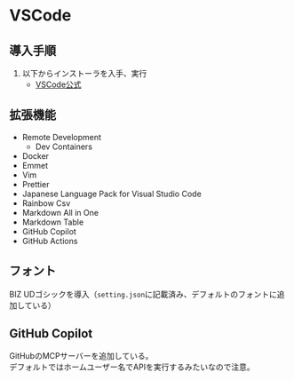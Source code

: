 # VSCode
## 導入手順
1. 以下からインストーラを入手、実行
    - [VSCode公式](https://code.visualstudio.com/download)

## 拡張機能
* Remote Development
    * Dev Containers
* Docker
* Emmet
* Vim
* Prettier
* Japanese Language Pack for Visual Studio Code
* Rainbow Csv
* Markdown All in One
* Markdown Table
* GitHub Copilot
* GitHub Actions

## フォント
BIZ UDゴシックを導入（`setting.json`に記載済み、デフォルトのフォントに追加している）

## GitHub Copilot
GitHubのMCPサーバーを追加している。  
デフォルトではホームユーザー名でAPIを実行するみたいなので注意。
